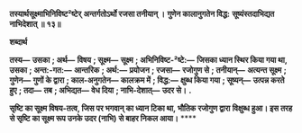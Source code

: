 **तस्यार्थसूक्ष्माभिनिविष्ट²ष्टेर्** **अन्तर्गतोऽर्थो रजसा तनीयान् ।** **गुणेन कालानुगतेन विद्ध:** **सूष्यंस्तदाभिद्यत नाभिदेशात् ॥ १३॥** 

**शब्दार्थ** 

**तस्य—** **उसका** **; अर्थ—** **विषय** **; सूक्ष्म—** **सूक्ष्म** **; अभिनिविष्ट-²ष्टे:—** **जिसका ध्यान स्थिर किया गया था, उसका** **; अन्त:-गत:—** **आन्तरिक** **; अर्थ:—** **प्रयोजन** **; रजसा—** **रजोगुण से** **; तनीयान्—** **अत्यन्त सूक्ष्म** **; गुणेन—** **गुणों के द्वारा** **; काल-अनुगतेन—** **कालक्रम में** **; विद्ध:—** **क्षुब्ध किया गया** **; सूष्यन्—** **उत्पन्न करते हुए** **; तदा—** **तब** **; अभिद्यत—** **वेध दिया** **; नाभि-देशात्—** **उदर से।** **.** 

**सृष्टि का सूक्ष्म विषय-तत्व, जिस पर भगवान् का ध्यान टिका था, भौतिक रजोगुण द्वारा** **विक्षुब्ध हुआ। इस तरह से सृष्टि का सूक्ष्म रूप उनके उदर (नाभि) से बाहर निकल आया।** **** 